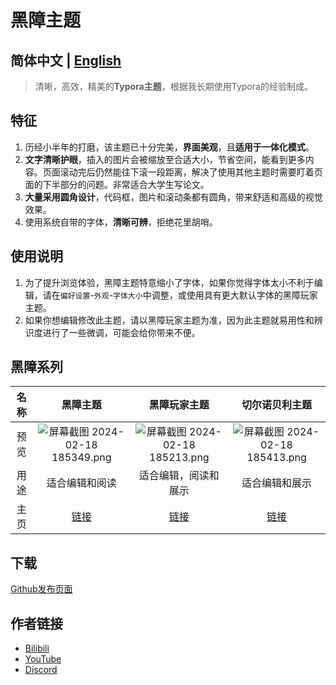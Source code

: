 # 黑障主题

## 简体中文 | [English](/typora_theme_blackout/en/)

> 清晰，高效，精美的**Typora主题**，根据我长期使用Typora的经验制成。
>

## 特征

1. 历经小半年的打磨，该主题已十分完美，**界面美观**，且**适用于一体化模式**。
2. **文字清晰护眼**，插入的图片会被缩放至合适大小，节省空间，能看到更多内容。页面滚动完后仍然能往下滚一段距离，解决了使用其他主题时需要盯着页面的下半部分的问题。非常适合大学生写论文。
3. **大量采用圆角设计**，代码框，图片和滚动条都有圆角，带来舒适和高级的视觉效果。
4. 使用系统自带的字体，**清晰可辨**，拒绝花里胡哨。

## 使用说明

1. 为了提升浏览体验，黑障主题特意缩小了字体，如果你觉得字体太小不利于编辑，请在`偏好设置`-`外观`-`字体大小`中调整，或使用具有更大默认字体的黑障玩家主题。
1. 如果你想编辑修改此主题，请以黑障玩家主题为准，因为此主题就易用性和辨识度进行了一些微调，可能会给你带来不便。

## 黑障系列

| 名称 | 黑障主题 | 黑障玩家主题 | 切尔诺贝利主题 |
| :------: | :--: | :--: | :------: |
| 预览     | ![屏幕截图 2024-02-18 185349.png](https://s2.loli.net/2024/02/18/fCkNEgublK8W4US.png) | ![屏幕截图 2024-02-18 185213.png](https://s2.loli.net/2024/02/18/4BFod6tCbnZRia7.png) | ![屏幕截图 2024-02-18 185413.png](https://s2.loli.net/2024/02/18/oNPgzh24mqs1caM.png) |
| 用途 | 适合编辑和阅读 | 适合编辑，阅读和展示 | 适合编辑和展示 |
| 主页 | [链接](/typora_theme_blackout/zh/) | [链接](/typora_theme_blackout/zh/blackoutgamer) | [链接](/typora_theme_blackout/zh/chernobyl) |

## 下载

[Github发布页面](https://github.com/obscurefreeman/typora_theme_blackout/releases)

## 作者链接

- [Bilibili](https://space.bilibili.com/523837807)
- [YouTube](https://www.youtube.com/channel/UCw_S5zgJ6ikGSXtFeAvVK8Q)
- [Discord](https://discord.gg/zbX7nQa8xF)
